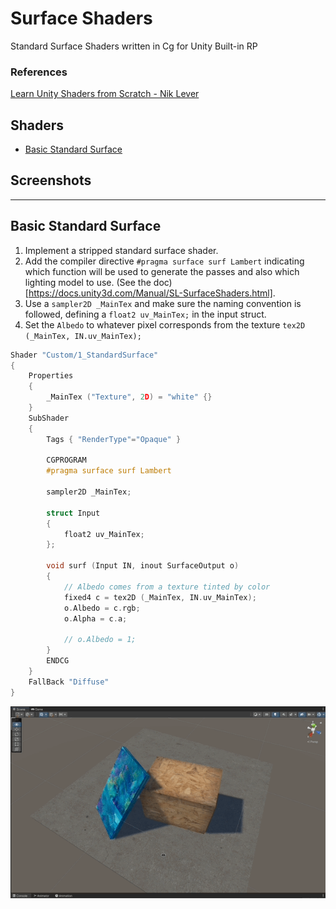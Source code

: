 # Surface Shaders

Standard Surface Shaders written in Cg for Unity Built-in RP

### References

[Learn Unity Shaders from Scratch - Nik Lever](https://www.udemy.com/course/learn-unity-shaders-from-scratch)

## Shaders

- [Basic Standard Surface](#basic-standard-surface)

## Screenshots

---

## Basic Standard Surface

1. Implement a stripped standard surface shader.
1. Add the compiler directive `#pragma surface surf Lambert` indicating which function will be used to generate the passes and also which lighting model to use. (See the doc)[https://docs.unity3d.com/Manual/SL-SurfaceShaders.html].
1. Use a `sampler2D _MainTex` and make sure the naming convention is followed, defining a `float2 uv_MainTex;` in the input struct.
1. Set the `Albedo` to whatever pixel corresponds from the texture `tex2D (_MainTex, IN.uv_MainTex);`

```c
Shader "Custom/1_StandardSurface"
{
    Properties
    {
        _MainTex ("Texture", 2D) = "white" {}
    }
    SubShader
    {
        Tags { "RenderType"="Opaque" }

        CGPROGRAM
        #pragma surface surf Lambert

        sampler2D _MainTex;

        struct Input
        {
            float2 uv_MainTex;
        };

        void surf (Input IN, inout SurfaceOutput o)
        {
            // Albedo comes from a texture tinted by color
            fixed4 c = tex2D (_MainTex, IN.uv_MainTex);
            o.Albedo = c.rgb;
            o.Alpha = c.a;

            // o.Albedo = 1;
        }
        ENDCG
    }
    FallBack "Diffuse"
}
```

![Gif](./docs/1.gif)
